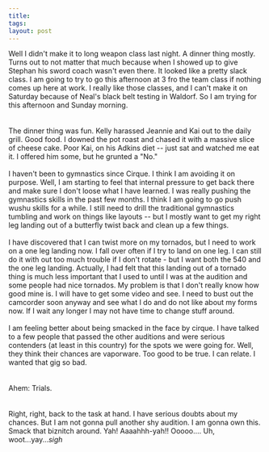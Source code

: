 ```yaml
---
title: 
tags: 
layout: post
---
```

Well I didn't make it to long weapon class last night.  A dinner thing mostly. Turns out to not matter that much because when I showed up to give Stephan his sword coach wasn't even there. It looked like a pretty slack class.  I am going to try to go this afternoon at 3 fro the team class if nothing comes up here at work.  I really like those classes, and I can't make it on Saturday because of Neal's black belt testing in Waldorf. So I am trying for this afternoon and Sunday morning.  <br /><br />The dinner thing was fun.  Kelly harassed Jeannie and Kai out to the daily grill.  Good food.  I downed the pot roast and chased it with a massive slice of cheese cake.  Poor Kai, on his Adkins diet -- just sat and watched me eat it.  I offered him some, but he grunted a "No."<br /><br />I haven't been to gymnastics since Cirque.  I think I am avoiding it on purpose.  Well, I am starting to feel that internal pressure to get back there and make sure I don't loose what I have learned.  I was really pushing the gymnastics skills in the past few months.  I think I am going to go push wushu skills for a while.  I still need to drill the traditional gymnastics tumbling and work on things like layouts -- but I mostly want to get my right leg landing out of a butterfly twist back and clean up a few things. <br /><br />I have discovered that I can twist more on my tornados, but I need to work on a one leg landing now.  I fall over often if I try to land on one leg.  I can still do it with out too much trouble if I don't rotate - but I want both the 540 and the one leg landing.  Actually, I had felt that this landing out of a tornado thing is much less important that I used to until I was at the audition and some people had nice tornados.  My problem is that I don't really know how good mine is.  I will have to get some video and see.  I need to bust out the camcorder soon anyway and see what I do and do not like about my forms now.  If I wait any longer I may not have time to change stuff around.<br /><br />I am feeling better about being smacked in the face by cirque.  I have talked to a few people that passed the other auditions and were serious contenders (at least in this country) for the spots we were going for.  Well, they think their chances are vaporware.  Too good to be true.  I can relate.  I wanted that gig so bad.  <br /><br />Ahem: Trials.  <br /><br />Right, right, back to the task at hand.  I have serious doubts about my chances.  But I am not gonna pull another shy audition. I am gonna own this.  Smack that biznitch around.  Yah!  Aaaahhh-yah!!  Ooooo....  Uh, woot...yay...*sigh*
